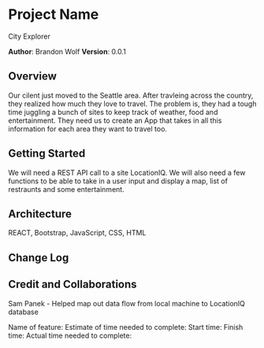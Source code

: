 # Project Name
City Explorer

**Author**: Brandon Wolf
**Version**: 0.0.1 

## Overview
Our cilent just moved to the Seattle area. After travleing across the country, they realized how much they love to travel. The problem is, they had a tough time juggling a bunch of sites to keep track of weather, food and entertainment. They need us to create an App that takes in all this information for each area they want to travel too. 

## Getting Started
We will need a REST API call to a site LocationIQ. We will also need a few functions to be able to take in a user input and display a map, list of restraunts and some entertainment. 

## Architecture
REACT, Bootstrap, JavaScript, CSS, HTML 

## Change Log


## Credit and Collaborations
Sam Panek - Helped map out data flow from local machine to LocationIQ database

Name of feature: 
Estimate of time needed to complete: 
Start time: 
Finish time: 
Actual time needed to complete: 
